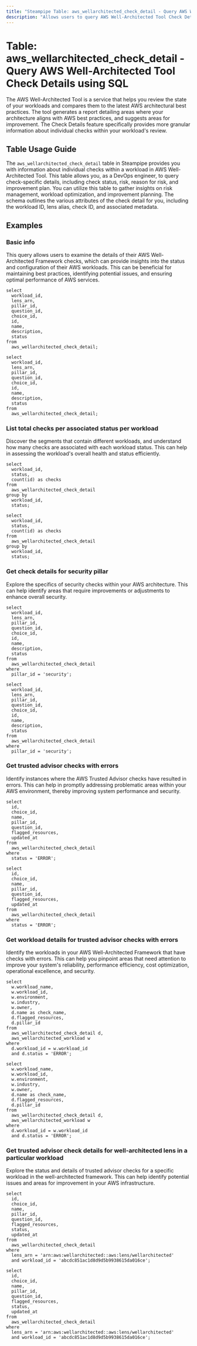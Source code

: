 ```yaml
---
title: "Steampipe Table: aws_wellarchitected_check_detail - Query AWS Well-Architected Tool Check Details using SQL"
description: "Allows users to query AWS Well-Architected Tool Check Details for information on individual checks within a workload. The table provides data on the check status, risk, reason for risk, improvement plan, and other related details."
---
```


# Table: aws_wellarchitected_check_detail - Query AWS Well-Architected Tool Check Details using SQL

The AWS Well-Architected Tool is a service that helps you review the state of your workloads and compares them to the latest AWS architectural best practices. The tool generates a report detailing areas where your architecture aligns with AWS best practices, and suggests areas for improvement. The Check Details feature specifically provides more granular information about individual checks within your workload's review.

## Table Usage Guide

The `aws_wellarchitected_check_detail` table in Steampipe provides you with information about individual checks within a workload in AWS Well-Architected Tool. This table allows you, as a DevOps engineer, to query check-specific details, including check status, risk, reason for risk, and improvement plan. You can utilize this table to gather insights on risk management, workload optimization, and improvement planning. The schema outlines the various attributes of the check detail for you, including the workload ID, lens alias, check ID, and associated metadata.

## Examples

### Basic info
This query allows users to examine the details of their AWS Well-Architected Framework checks, which can provide insights into the status and configuration of their AWS workloads. This can be beneficial for maintaining best practices, identifying potential issues, and ensuring optimal performance of AWS services.

```sql+postgres
select
  workload_id,
  lens_arn,
  pillar_id,
  question_id,
  choice_id,
  id,
  name,
  description,
  status
from
  aws_wellarchitected_check_detail;
```

```sql+sqlite
select
  workload_id,
  lens_arn,
  pillar_id,
  question_id,
  choice_id,
  id,
  name,
  description,
  status
from
  aws_wellarchitected_check_detail;
```

### List total checks per associated status per workload
Discover the segments that contain different workloads, and understand how many checks are associated with each workload status. This can help in assessing the workload's overall health and status efficiently.

```sql+postgres
select
  workload_id,
  status,
  count(id) as checks
from
  aws_wellarchitected_check_detail
group by
  workload_id,
  status;
```

```sql+sqlite
select
  workload_id,
  status,
  count(id) as checks
from
  aws_wellarchitected_check_detail
group by
  workload_id,
  status;
```

### Get check details for security pillar
Explore the specifics of security checks within your AWS architecture. This can help identify areas that require improvements or adjustments to enhance overall security.

```sql+postgres
select
  workload_id,
  lens_arn,
  pillar_id,
  question_id,
  choice_id,
  id,
  name,
  description,
  status
from
  aws_wellarchitected_check_detail
where 
  pillar_id = 'security';
```

```sql+sqlite
select
  workload_id,
  lens_arn,
  pillar_id,
  question_id,
  choice_id,
  id,
  name,
  description,
  status
from
  aws_wellarchitected_check_detail
where 
  pillar_id = 'security';
```

### Get trusted advisor checks with errors
Identify instances where the AWS Trusted Advisor checks have resulted in errors. This can help in promptly addressing problematic areas within your AWS environment, thereby improving system performance and security.

```sql+postgres
select
  id,
  choice_id,
  name,
  pillar_id,
  question_id,
  flagged_resources,
  updated_at
from
  aws_wellarchitected_check_detail
where 
  status = 'ERROR';
```

```sql+sqlite
select
  id,
  choice_id,
  name,
  pillar_id,
  question_id,
  flagged_resources,
  updated_at
from
  aws_wellarchitected_check_detail
where 
  status = 'ERROR';
```

### Get workload details for trusted advisor checks with errors
Identify the workloads in your AWS Well-Architected Framework that have checks with errors. This can help you pinpoint areas that need attention to improve your system's reliability, performance efficiency, cost optimization, operational excellence, and security.

```sql+postgres
select
  w.workload_name,
  w.workload_id,
  w.environment,
  w.industry,
  w.owner,
  d.name as check_name,
  d.flagged_resources,
  d.pillar_id
from
  aws_wellarchitected_check_detail d,
  aws_wellarchitected_workload w
where
  d.workload_id = w.workload_id
  and d.status = 'ERROR';
```

```sql+sqlite
select
  w.workload_name,
  w.workload_id,
  w.environment,
  w.industry,
  w.owner,
  d.name as check_name,
  d.flagged_resources,
  d.pillar_id
from
  aws_wellarchitected_check_detail d,
  aws_wellarchitected_workload w
where
  d.workload_id = w.workload_id
  and d.status = 'ERROR';
```

### Get trusted advisor check details for well-architected lens in a particular workload
Explore the status and details of trusted advisor checks for a specific workload in the well-architected framework. This can help identify potential issues and areas for improvement in your AWS infrastructure.

```sql+postgres
select
  id,
  choice_id,
  name,
  pillar_id,
  question_id,
  flagged_resources,
  status,
  updated_at
from
  aws_wellarchitected_check_detail
where
  lens_arn = 'arn:aws:wellarchitected::aws:lens/wellarchitected'
  and workload_id = 'abcdc851ac1d8d9d5b9938615da016ce';
```

```sql+sqlite
select
  id,
  choice_id,
  name,
  pillar_id,
  question_id,
  flagged_resources,
  status,
  updated_at
from
  aws_wellarchitected_check_detail
where
  lens_arn = 'arn:aws:wellarchitected::aws:lens/wellarchitected'
  and workload_id = 'abcdc851ac1d8d9d5b9938615da016ce';
```